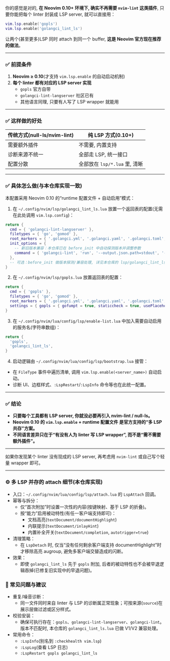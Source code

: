 你的感觉是对的, **在 Neovim 0.10+ 环境下, 确实不再需要 `nvim-lint` 这类插件**, 只要你能把每个 linter 封装成 LSP server, 就可以直接用：

```lua
vim.lsp.enable('gopls')
vim.lsp.enable('golangci_lint_ls')
```

让两个(甚至更多)LSP 同时 attach 到同一个 buffer, **这是 Neovim 官方现在推荐的做法**。

---

### ✅ 前提条件

1. **Neovim ≥ 0.10**(才支持 `vim.lsp.enable` 的自动启动机制)  
2. **每个 linter 都有对应的 LSP server 实现**  
   - `gopls` 官方自带  
   - `golangci-lint-langserver` 社区已有  
   - 其他语言同理, 只要有人写了 LSP wrapper 就能用

---

### ✅ 这样做的好处

| 传统方式(null-ls/nvim-lint) | 纯 LSP 方式(0.10+) |
|-------------------------------|----------------------|
| 需要额外插件 | 不需要, 内置支持 |
| 诊断来源不统一 | 全部走 LSP, 统一接口 |
| 配置分散 | 全部放在 `lsp/*.lua` 里, 清晰 |

---

### ✅ 具体怎么做(与本仓库实现一致)

本配置采用 Neovim 0.10 的“runtime 配置文件 + 自动启用”模式：

1) 在 `~/.config/nvim/lsp/golangci_lint_ls.lua` 放置一个返回表的配置(无需在此处调用 `vim.lsp.config`)：

```lua
return {
  cmd = { 'golangci-lint-langserver' },
  filetypes = { 'go', 'gomod' },
  root_markers = { '.golangci.yml', '.golangci.yaml', '.golangci.toml', '.golangci.json', 'go.work', 'go.mod', '.git' },
  init_options = {
    -- 新旧版本兼容：本仓库已在 before_init 中自动探测版本并调整参数
    command = { 'golangci-lint', 'run', '--output.json.path=stdout', '--show-stats=false' },
  },
  -- 可选：before_init 做版本探测/兼容处理, 详见本仓库的 lsp/golangci_lint_ls.lua
}
```

2) 在 `~/.config/nvim/lsp/gopls.lua` 放置返回表的配置：

```lua
return {
  cmd = { 'gopls' },
  filetypes = { 'go', 'gomod' },
  root_markers = { '.golangci.yml', '.golangci.yaml', '.golangci.toml', '.golangci.json', 'go.work', 'go.mod', '.git' },
  settings = { gopls = { gofumpt = true, staticcheck = true, usePlaceholders = true, hints = { parameterNames = true } } },
}
```

3) 在 `~/.config/nvim/lua/config/lsp/enable-list.lua` 中加入需要自动启用的服务名(字符串数组)：

```lua
return {
  'gopls',
  'golangci_lint_ls',
}
```

4) 启动逻辑由 `~/.config/nvim/lua/config/lsp/bootstrap.lua` 接管：

- 在 `FileType` 事件中遍历清单, 调用 `vim.lsp.enable(<server_name>)` 自动启动。
- 诊断 UI、边框样式、`:LspRestart`/`:LspInfo` 命令等也在此统一配置。

---

### ✅ 结论

- **只要每个工具都有 LSP server, 你就没必要再引入 nvim-lint / null-ls。**  
- **Neovim 0.10 的 `vim.lsp.enable` + runtime 配置文件 是官方支持的“多 LSP 共存”方案。**  
- **不同语言差异只在于“有没有人为 linter 写 LSP wrapper”, 而不是“需不需要额外插件”。**

---

如果你发现某个 linter 没有现成的 LSP server, 再考虑用 `nvim-lint` 或自己写个轻量 wrapper 即可。

---

### ⚙️ 多 LSP 并存的 attach 细节(本仓库实现)

- 入口：`~/.config/nvim/lua/config/lsp/attach.lua` 的 `LspAttach` 回调。
- 幂等与拆分：
  - 仅“首次附加”时设置一次性的内容(按键映射、基于 LSP 的折叠)。
  - 按“能力”启用被动特性(有任一客户端支持即可)：
    - 文档高亮(`textDocument/documentHighlight`)
    - 内联提示(`textDocument/inlayHint`)
    - 内置补全开关(`textDocument/completion`, `autotrigger=true`)
- 清理策略：
  - 在 `LspDetach` 时, 仅当“没有任何剩余客户端支持 documentHighlight”时才移除高亮 augroup, 避免多客户端交替造成的闪断。
- 效果：
  - 即使 `golangci_lint_ls` 先于 `gopls` 附加, 后者的被动特性也不会被早退逻辑吞掉(已修复旧实现中的早退问题)。

### 🔧 常见问题与建议

- 重复/噪音诊断：
  - 同一文件同时来自 linter 与 LSP 的诊断属正常现象；可按来源(`source`)在展示层做过滤或区分样式。
- 校验安装：
  - 确保可执行存在：`gopls`、`golangci-lint-langserver`、`golangci-lint`。版本不匹配时, 本仓库的 `golangci_lint_ls.lua` 已做 V1/V2 兼容处理。
- 常用命令：
  - `:LspInfo`(别名到 `:checkhealth vim.lsp`)
  - `:LspLog`(查看 LSP 日志)
  - `:LspRestart gopls golangci_lint_ls`
